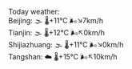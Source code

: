 Today weather:  
Beijing: 🌫  🌡️+11°C 🌬️↘7km/h  
Tianjin: 🌫  🌡️+12°C 🌬️↖0km/h  
Shijiazhuang: 🌫  🌡️+11°C 🌬️↘0km/h  
Tangshan: ☁️ 🌡️+15°C 🌬️↖10km/h  

